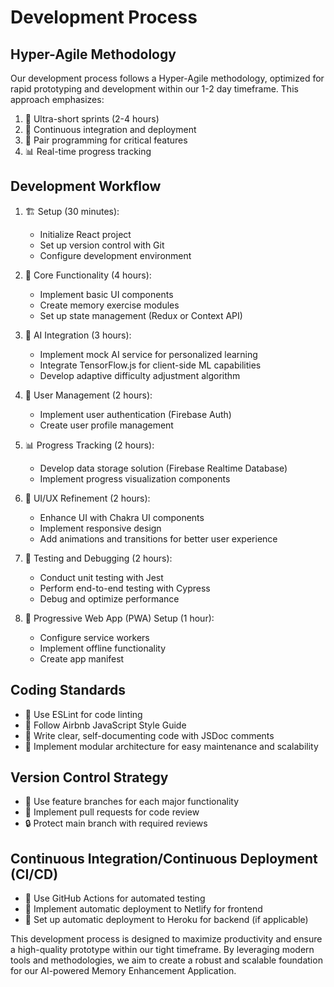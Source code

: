 # Development Process

## Hyper-Agile Methodology

Our development process follows a Hyper-Agile methodology, optimized for rapid prototyping and development within our 1-2 day timeframe. This approach emphasizes:

1. 🚀 Ultra-short sprints (2-4 hours)
2. 🔄 Continuous integration and deployment
3. 🤝 Pair programming for critical features
4. 📊 Real-time progress tracking

## Development Workflow

1. 🏗️ Setup (30 minutes):
   - Initialize React project
   - Set up version control with Git
   - Configure development environment

2. 🧱 Core Functionality (4 hours):
   - Implement basic UI components
   - Create memory exercise modules
   - Set up state management (Redux or Context API)

3. 🤖 AI Integration (3 hours):
   - Implement mock AI service for personalized learning
   - Integrate TensorFlow.js for client-side ML capabilities
   - Develop adaptive difficulty adjustment algorithm

4. 🔐 User Management (2 hours):
   - Implement user authentication (Firebase Auth)
   - Create user profile management

5. 📊 Progress Tracking (2 hours):
   - Develop data storage solution (Firebase Realtime Database)
   - Implement progress visualization components

6. 🎨 UI/UX Refinement (2 hours):
   - Enhance UI with Chakra UI components
   - Implement responsive design
   - Add animations and transitions for better user experience

7. 🧪 Testing and Debugging (2 hours):
   - Conduct unit testing with Jest
   - Perform end-to-end testing with Cypress
   - Debug and optimize performance

8. 📱 Progressive Web App (PWA) Setup (1 hour):
   - Configure service workers
   - Implement offline functionality
   - Create app manifest

## Coding Standards

- 📏 Use ESLint for code linting
- 🎨 Follow Airbnb JavaScript Style Guide
- 📝 Write clear, self-documenting code with JSDoc comments
- 🧩 Implement modular architecture for easy maintenance and scalability

## Version Control Strategy

- 🌿 Use feature branches for each major functionality
- 🔀 Implement pull requests for code review
- 🔒 Protect main branch with required reviews

## Continuous Integration/Continuous Deployment (CI/CD)

- 🤖 Use GitHub Actions for automated testing
- 🚀 Implement automatic deployment to Netlify for frontend
- 🔄 Set up automatic deployment to Heroku for backend (if applicable)

This development process is designed to maximize productivity and ensure a high-quality prototype within our tight timeframe. By leveraging modern tools and methodologies, we aim to create a robust and scalable foundation for our AI-powered Memory Enhancement Application.
